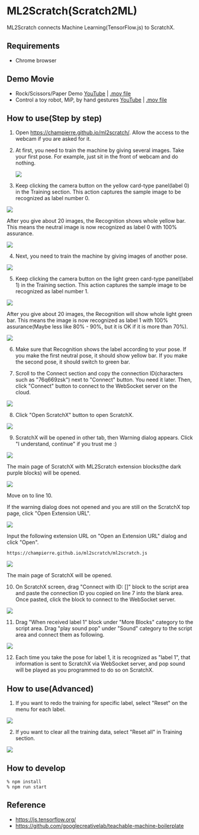 # ML2Scratch(Scratch2ML)

ML2Scratch connects Machine Learning(TensorFlow.js) to ScratchX.

<!-- *Read this in other languages: [English](README.md), [日本語](README.ja.md), [简体中文](README.zh-cn.md).* -->

## Requirements

- Chrome browser

## Demo Movie

- Rock/Scissors/Paper Demo [YouTube](https://www.youtube.com/watch?v=DkH1hwc-Gb4) | [.mov file](https://s3.amazonaws.com/champierre/movies/rsp_demo.mov)
- Control a toy robot, MiP, by hand gestures [YouTube](https://www.youtube.com/watch?v=GKXimEB5WQg) | [.mov file](https://s3.amazonaws.com/champierre/movies/mip_demo.mov)

## How to use(Step by step)

1. Open https://champierre.github.io/ml2scratch/. Allow the access to the webcam if you are asked for it.

2. At first, you need to train the machine by giving several images. Take your first pose. For example, just sit in the front of webcam and do nothing.

    <img src="images/en/neutral.png" />

3. Keep clicking the camera button on the yellow card-type panel(label 0) in the Training section. This action captures the sample image to be recognized as label number 0.

  <img src="images/en/before_training_0.png" />

  After you give about 20 images, the Recognition shows whole yellow bar. This means the neutral image is now recognized as label 0 with 100% assurance.

  <img src="images/en/after_training_0.png" />

4. Next, you need to train the machine by giving images of another pose.

  <img src="images/en/gesture.png" />

5. Keep clicking the camera button on the light green card-type panel(label 1) in the Training section. This action captures the sample image to be recognized as label number 1.

  <img src="images/en/before_training_1.png" />

  After you give about 20 images, the Recognition will show whole light green bar. This means the image is now recognized as label 1 with 100% assurance(Maybe less like 80% - 90%, but it is OK if it is more than 70%).

  <img src="images/en/after_training_1.png" />

6. Make sure that Recognition shows the label according to your pose. If you make the first neutral pose, it should show yellow bar. If you make the second pose, it should switch to green bar.

7. Scroll to the Connect section and copy the connection ID(characters such as "76q669zsk") next to "Connect" button. You need it later. Then, click "Connect" button to connect to the WebSocket server on the cloud.

  <img src="images/en/connect.png" />

8. Click "Open ScratchX" button to open ScratchX.

  <img src="images/en/scratchx.png" />

9. ScratchX will be opened in other tab, then Warning dialog appears. Click "I understand, continue" if you trust me :)

  <img src="images/en/warning.png" />

  The main page of ScratchX with ML2Scratch extension blocks(the dark purple blocks) will be opened.

  <img src="images/en/scratchx_main.png" />

  Move on to line 10.

  If the warning dialog does not opened and you are still on the ScratchX top page, click "Open Extension URL".

  <img src="images/en/scratchx_top.png" />

  Input the following extension URL on "Open an Extension URL" dialog and click "Open".

  ```
  https://champierre.github.io/ml2scratch/ml2scratch.js
  ```

  <img src="images/en/open_extension_url.png" />

  The main page of ScratchX will be opened.

10. On ScratchX screen, drag "Connect with ID: []" block to the script area and paste the connection ID you copied on line 7 into the blank area. Once pasted, click the block to connect to the WebSocket server.

  <img src="images/en/connect_block.png" />

11. Drag "When received label 1" block under "More Blocks" category to the script area. Drag "play sound pop" under "Sound" category to the script area and connect them as following.

  <img src="images/en/play_sound.png" />

12. Each time you take the pose for label 1, it is recognized as "label 1", that information is sent to ScratchX via WebSocket server, and pop sound will be played as you programmed to do so on ScratchX.

## How to use(Advanced)

1. If you want to redo the training for specific label, select "Reset" on the menu for each label.

  <img src="images/en/reset.png" />

2. If you want to clear all the training data, select "Reset all" in Training section.

  <img src="images/en/reset_all.png" />

## How to develop

```
% npm install
% npm run start
```

## Reference

- https://js.tensorflow.org/
- https://github.com/googlecreativelab/teachable-machine-boilerplate
